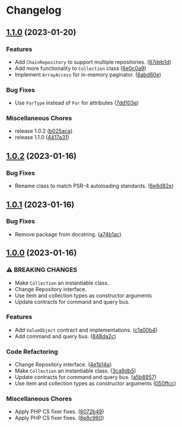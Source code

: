 # Changelog

## [1.1.0](https://github.com/geekcell/php-ddd/compare/v1.0.2...v1.1.0) (2023-01-20)


### Features

* Add `ChainRepository` to support multiple repositories. ([87deb1d](https://github.com/geekcell/php-ddd/commit/87deb1de1650d269b6f0472ea1e7ebd4535e5830))
* Add more functionality to `Collection` class ([6e0c0a9](https://github.com/geekcell/php-ddd/commit/6e0c0a9796daa8f5513ce7b179f8b347cbd33c86))
* Implement `ArrayAccess` for in-memory paginator. ([6abd60e](https://github.com/geekcell/php-ddd/commit/6abd60e099608b065002fe338b7faf3a9cf26104))


### Bug Fixes

* Use `ForType` instead of `For` for attributes ([7dd103e](https://github.com/geekcell/php-ddd/commit/7dd103ea0f411a486a55881a9220b4cb186bf0f7))


### Miscellaneous Chores

* release 1.0.2 ([b025aca](https://github.com/geekcell/php-ddd/commit/b025aca317fadde2b2e354f9ee51ecafb8005054))
* release 1.1.0 ([4417a31](https://github.com/geekcell/php-ddd/commit/4417a31d3ee51aab09e8140ac16e3ad98aa5f154))

## [1.0.2](https://github.com/geekcell/php-ddd/compare/v1.0.1...v1.0.2) (2023-01-16)


### Bug Fixes

* Rename class to match PSR-4 autoloading standards. ([6e8d82e](https://github.com/geekcell/php-ddd/commit/6e8d82ecc6be3df29eb65f2468e7d760c27ba0b9))

## [1.0.1](https://github.com/geekcell/php-ddd/compare/v1.0.0...v1.0.1) (2023-01-16)


### Bug Fixes

* Remove package from docstring. ([a74b1ac](https://github.com/geekcell/php-ddd/commit/a74b1ac3cbc1d03681e574e339c4c6d2b4b433f2))

## [1.0.0](https://github.com/geekcell/php-ddd/compare/v2.0.0...v1.0.0) (2023-01-16)


### ⚠ BREAKING CHANGES

* Make `Collection` an instantiable class.
* Change Repository interface.
* Use item and collection types as constructor arguments
* Update contracts for command and query bus.

### Features

* Add `ValueObject` contract and implementations. ([c1a00b4](https://github.com/geekcell/php-ddd/commit/c1a00b451ef70e096d7fd5a105bbd635cb57da55))
* Add command and query bus. ([848da2c](https://github.com/geekcell/php-ddd/commit/848da2c60a4c3ee459614804099baadd8fa1ff2e))


### Code Refactoring

* Change Repository interface. ([4e1b14a](https://github.com/geekcell/php-ddd/commit/4e1b14a7e16f4bf99748d764bbb14832661e4087))
* Make `Collection` an instantiable class. ([3ca9db5](https://github.com/geekcell/php-ddd/commit/3ca9db517e24931d26145de7def76c416da94d15))
* Update contracts for command and query bus. ([a5b8957](https://github.com/geekcell/php-ddd/commit/a5b89573ad5f282a5b8b510a815332a6f2fe2f0a))
* Use item and collection types as constructor arguments ([050ffcc](https://github.com/geekcell/php-ddd/commit/050ffcce4ef49aa1db2921713f6a79d428c567d3))


### Miscellaneous Chores

* Apply PHP CS fixer fixes. ([8072b49](https://github.com/geekcell/php-ddd/commit/8072b49e198368e514c30e496e073ba2ff82a808))
* Apply PHP CS fixer fixes. ([8e8c960](https://github.com/geekcell/php-ddd/commit/8e8c9608e03c332d1a43d16c5908b582bcac2c84))
